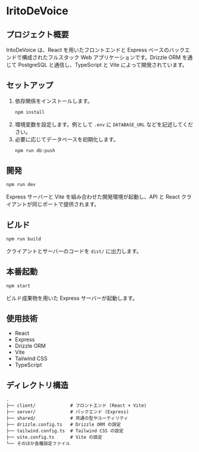 # IritoDeVoice

## プロジェクト概要
IritoDeVoice は、React を用いたフロントエンドと Express ベースのバックエンドで構成されたフルスタック Web アプリケーションです。Drizzle ORM を通じて PostgreSQL と通信し、TypeScript と Vite によって開発されています。

## セットアップ
1. 依存関係をインストールします。
   ```bash
   npm install
   ```
2. 環境変数を設定します。例として `.env` に `DATABASE_URL` などを記述してください。
3. 必要に応じてデータベースを初期化します。
   ```bash
   npm run db:push
   ```

## 開発
```bash
npm run dev
```
Express サーバーと Vite を組み合わせた開発環境が起動し、API と React クライアントが同じポートで提供されます。

## ビルド
```bash
npm run build
```
クライアントとサーバーのコードを `dist/` に出力します。

## 本番起動
```bash
npm start
```
ビルド成果物を用いた Express サーバーが起動します。

## 使用技術
- React
- Express
- Drizzle ORM
- Vite
- Tailwind CSS
- TypeScript

## ディレクトリ構造
```text
.
├── client/             # フロントエンド (React + Vite)
├── server/             # バックエンド (Express)
├── shared/             # 共通の型やユーティリティ
├── drizzle.config.ts   # Drizzle ORM の設定
├── tailwind.config.ts  # Tailwind CSS の設定
├── vite.config.ts      # Vite の設定
└── そのほか各種設定ファイル
```
